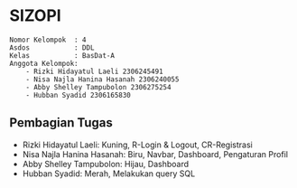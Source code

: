 # SIZOPI

```credential
Nomor Kelompok  : 4
Asdos           : DDL
Kelas           : BasDat-A
Anggota Kelompok:
    - Rizki Hidayatul Laeli 2306245491
    - Nisa Najla Hanina Hasanah 2306240055
    - Abby Shelley Tampubolon 2306275254
    - Hubban Syadid 2306165830
```

## Pembagian Tugas
- Rizki Hidayatul Laeli: Kuning, R-Login & Logout, CR-Registrasi
- Nisa Najla Hanina Hasanah: Biru, Navbar, Dashboard, Pengaturan Profil
- Abby Shelley Tampubolon: Hijau, Dashboard
- Hubban Syadid: Merah, Melakukan query SQL